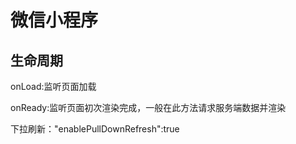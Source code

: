 # 微信小程序

## 生命周期

onLoad:监听页面加载

onReady:监听页面初次渲染完成，一般在此方法请求服务端数据并渲染

下拉刷新："enablePullDownRefresh":true